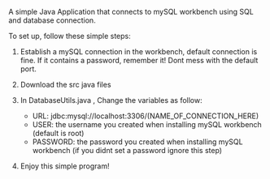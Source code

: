 A simple Java Application that connects to mySQL workbench using SQL and database connection.

To set up, follow these simple steps:
1) Establish a mySQL connection in the workbench, default connection is fine. If it contains a password, remember it! Dont mess with the default port.
2) Download the src java files
3) In DatabaseUtils.java , Change the variables as follow:
   - URL: jdbc:mysql://localhost:3306/(NAME_OF_CONNECTION_HERE)
   - USER: the username you created when installing mySQL workbench (default is root)
   - PASSWORD: the password you created when installing mySQL workbench (if you didnt set a password ignore this step)

4) Enjoy this simple program!
